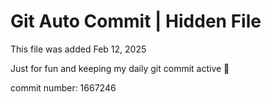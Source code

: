 # Git Auto Commit | Hidden File

This file was added Feb 12, 2025

Just for fun and keeping my daily git commit active 🤪

commit number: 1667246
